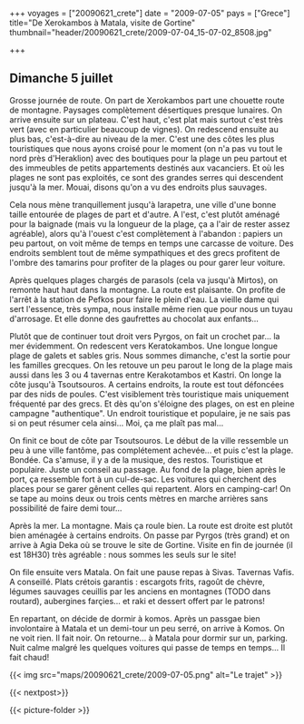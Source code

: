 +++
voyages = ["20090621_crete"]
date = "2009-07-05"
pays = ["Grece"]
title="De Xerokambos à Matala, visite de Gortine"
thumbnail="header/20090621_crete/2009-07-04_15-07-02_8508.jpg"

+++

## Dimanche 5 juillet

Grosse journée de route. On part de Xerokambos part une chouette route de montagne. Paysages complètement désertiques presque lunaires. On arrive ensuite sur un plateau. C'est haut, c'est plat mais surtout c'est très vert (avec en particulier beaucoup de vignes). On redescend ensuite au plus bas, c'est-à-dire au niveau de la mer. C'est une des côtes les plus touristiques que nous ayons croisé pour le moment (on n'a pas vu tout le nord près d'Heraklion) avec des boutiques pour la plage un peu partout et des immeubles de petits appartements destinés aux vacanciers. Et où les plages ne sont pas exploités, ce sont des grandes serres qui descendent jusqu'à la mer. Mouai, disons qu'on a vu des endroits plus sauvages.

Cela nous mène tranquillement jusqu'à Iarapetra, une ville d'une bonne taille entourée de plages de part et d'autre. A l'est, c'est plutôt aménagé pour la baignade (mais vu la longueur de la plage, ça a l'air de rester assez agréable), alors qu'à l'ouest c'est complètement à l'abandon : papiers un peu partout, on voit même de temps en temps une carcasse de voiture. Des endroits semblent tout de même sympathiques et des grecs profitent de l'ombre des tamarins pour profiter de la plages ou pour garer leur voiture.

Après quelques plages chargés de parasols (cela va jusqu'à Mirtos), on remonte haut haut dans la montagne. La route est plaisante. On profite de l'arrêt à la station de Pefkos pour faire le plein d'eau. La vieille dame qui sert l'essence, très sympa, nous installe même rien que pour nous un tuyau d'arrosage. Et elle donne des gaufrettes au chocolat aux enfants...

Plutôt que de continuer tout droit vers Pyrgos, on fait un crochet par... la mer évidemment. On redescent vers Keratokambos. Une longue longue plage de galets et sables gris. Nous sommes dimanche, c'est la sortie pour les familles grecques. On les retouve un peu parout le long de la plage mais aussi dans les 3 ou 4 tavernas entre Kerakotambos et Kastri. On longe la côte jusqu'à Tsoutsouros. A certains endroits, la route est tout défoncées par des nids de poules. C'est visiblement très touristique mais uniquement fréquenté par des grecs. Et dès qu'on s'éloigne des plages, on est en pleine campagne "authentique". Un endroit touristique et populaire, je ne sais pas si on peut résumer cela ainsi... Moi, ça me plaît pas mal...

On finit ce bout de côte par Tsoutsouros. Le début de la ville ressemble un peu à une ville fantôme, pas complétement achevée... et puis c'est la plage. Bondée. Ca s'amuse, il y a de la musique, des restos. Touristique et populaire. Juste un conseil au passage. Au fond de la plage, bien après le port, ça ressemble fort à un cul-de-sac. Les voitures qui cherchent des places pour se garer gênent celles qui repartent. Alors en camping-car! On se tape au moins deux ou trois cents mètres en marche arrières sans possibilité de faire demi tour...

Après la mer. La montagne. Mais ça roule bien. La route est droite est plutôt bien aménagée à certains endroits. On passe par Pyrgos (très grand) et on arrive à Agia Deka où se trouve le site de Gortine. Visite en fin de journée (il est 18H30) très agréable : nous sommes les seuls sur le site!

On file ensuite vers Matala. On fait une pause repas à Sivas. Tavernas Vafis. A conseillé. Plats crétois garantis : escargots frits, ragoût de chèvre, légumes sauvages ceuillis par les anciens en montagnes (TODO dans routard),  aubergines farçies... et raki et dessert offert par le patrons!

En repartant, on décide de dormir à komos. Après un passgae bien involontaire à Matala et un demi-tour un peu serré, on arrive à Komos. On ne voit rien. Il fait noir. On retourne... à Matala pour dormir sur un, parking. Nuit calme malgré les quelques voitures qui passe de temps en temps... Il fait chaud!


{{< img src="maps/20090621_crete/2009-07-05.png" alt="Le trajet" >}}

{{< nextpost>}}

{{< picture-folder  >}}


